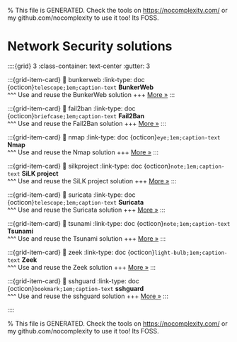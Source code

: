 
% This file is GENERATED. Check the tools on https://nocomplexity.com/ or my github.com/nocomplexity to use it too! Its FOSS. 

# Network Security solutions 
::::{grid} 3
:class-container: text-center
:gutter: 3 

:::{grid-item-card}
:link: bunkerweb
:link-type: doc
{octicon}`telescope;1em;caption-text` **BunkerWeb**        
^^^
Use and reuse the BunkerWeb solution
+++
[More »](bunkerweb)
:::

:::{grid-item-card}
:link: fail2ban
:link-type: doc
{octicon}`briefcase;1em;caption-text` **Fail2Ban**        
^^^
Use and reuse the Fail2Ban solution
+++
[More »](fail2ban)
:::

:::{grid-item-card}
:link: nmap
:link-type: doc
{octicon}`eye;1em;caption-text` **Nmap**        
^^^
Use and reuse the Nmap solution
+++
[More »](nmap)
:::

:::{grid-item-card}
:link: silkproject
:link-type: doc
{octicon}`note;1em;caption-text` **SiLK project**        
^^^
Use and reuse the SiLK project solution
+++
[More »](silkproject)
:::

:::{grid-item-card}
:link: suricata
:link-type: doc
{octicon}`telescope;1em;caption-text` **Suricata**        
^^^
Use and reuse the Suricata solution
+++
[More »](suricata)
:::

:::{grid-item-card}
:link: tsunami
:link-type: doc
{octicon}`note;1em;caption-text` **Tsunami**        
^^^
Use and reuse the Tsunami solution
+++
[More »](tsunami)
:::

:::{grid-item-card}
:link: zeek
:link-type: doc
{octicon}`light-bulb;1em;caption-text` **Zeek**        
^^^
Use and reuse the Zeek solution
+++
[More »](zeek)
:::

:::{grid-item-card}
:link: sshguard
:link-type: doc
{octicon}`bookmark;1em;caption-text` **sshguard**        
^^^
Use and reuse the sshguard solution
+++
[More »](sshguard)
:::

::::


% This file is GENERATED. Check the tools on https://nocomplexity.com/ or my github.com/nocomplexity to use it too! Its FOSS. 

